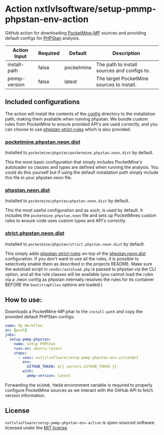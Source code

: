 # Action nxtlvlsoftware/setup-pmmp-phpstan-env-action

GitHub action for downloading [PocketMine-MP](https://github.com/pmmp/PocketMine-MP) sources and providing default configs for [PHPStan](https://github.com/phpstan/phpstan) analysis.

| Action Input | Required | Default    | Description                                 |
|--------------|----------|------------|---------------------------------------------|
| install-path | false    | pocketmine | The path to install sources and configs to. |
| pmmp-version | false    | latest     | The target PocketMine sources to install.   |

## Included configurations
The action will install the contents of the [config](./config) directory to the installation path, making them available
when running phpstan. We bundle custom rules from PocketMine to ensure provided API's are used correctly, and you can choose
to use [phpstan-strict-rules](https://github.com/phpstan/phpstan-strict-rules) which is also provided.

### [pocketmine.phpstan.neon.dist](./config/pocketmine.phpstan.neon.dist)
Installed to `pocketmine/phpstan/pocketmine.phpstan.neon.dist` by default.

This the most basic configuration that simply includes PocketMine's autoloader so classes and types are defined when running
the analysis. You could do this yourself but if using the default installation path simply include this file in your phpstan.neon
file.

### [phpstan.neon.dist](./config/phpstan.neon.dist)
Installed to `pocketmine/phpstan/phpstan.neon.dist` by default.

This the most useful configuration and as such, is used by default. It includes the `pocketmine.phpstan.neon` file and sets
up PocketMines custom rules to ensure code uses custom types and API's correctly.

### [strict.phpstan.neon.dist](./config/phpstan.neon.dist)
Installed to `pocketmine/phpstan/strict.phpstan.neon.dist` by default.

This simply adds [phpstan-strict-rules](https://github.com/phpstan/phpstan-strict-rules) on-top of the [phpstan.neon.dist](./config/phpstan.neon.dist)
configuration. If you don't want to use all the rules, it is possible to selectively enable them as described in the projects README.
Make sure the autoload script in `vendor/autoload.php` is passed to phpstan via the CLI option, and all the rule classes will
be available (you cannot load the rules via a .neon config as phpstan internally resolves the rules for its container BEFORE the `bootstrapFiles` options are loaded.)


## How to use:
Downloads a PocketMine-MP.phar to the `install-path` and copy the provided default PHPStan configs:

```yml
name: My Workflow
on: [push]
jobs:
  setup-pmmp-phpstan:
    name: Setup PHPStan
    runs-on: ubuntu-latest
    steps:
      - uses: nxtlvlsoftware/setup-pmmp-phpstan-env-action@v1
        env:
          GITHUB_TOKEN: ${{ secrets.GITHUB_TOKEN }}
        with:
          pmmp-version: latest
```

Forwarding the `$GIHUB_TOKEN` environment variable is required to properly configure PocketMine sources as we
interact with the GitHub API to fetch version information.

## License
`nxtlvlsoftware/setup-pmmp-phpstan-env-action` is open-sourced software licensed under the [MIT license](LICENSE).
